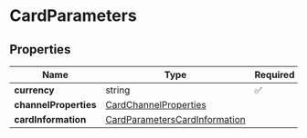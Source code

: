 # CardParameters



## Properties

| Name | Type | Required | Description |
| ------------ | ------------- | ------------- | ------------- |
| **currency** | string | ✅ |  |
**channelProperties** | [CardChannelProperties](CardChannelProperties.md) |  |  |
**cardInformation** | [CardParametersCardInformation](CardParametersCardInformation.md) |  |  |


